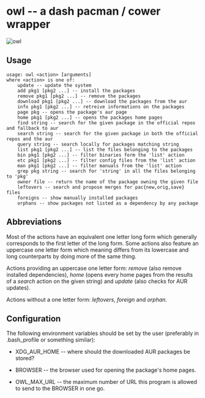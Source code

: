 # owl -- a dash pacman / cower wrapper

![owl](http://f.cl.ly/items/0G0U0U3E0q1r2t140g0h/owl.jpg)

## Usage

    usage: owl <action> [arguments]
    where <action> is one of:
        update -- update the system
        add pkg1 [pkg2 ...] -- install the packages
        remove pkg1 [pkg2 ...] -- remove the packages
        download pkg1 [pkg2 ...] -- download the packages from the aur
        info pkg1 [pkg2 ...] -- retreive informations on the packages
        page pkg -- opens the package's aur page
        home pkg1 [pkg2 ...] -- opens the packages home pages
        find string -- search for the given package in the official repos and fallback to aur
        search string -- search for the given package in both the official repos and the aur
        query string -- search locally for packages matching string
        list pkg1 [pkg2 ...] -- list the files belonging to the packages
        bin pkg1 [pkg2 ...] -- filter binaries form the 'list' action
        etc pkg1 [pkg2 ...] -- filter config files from the 'list' action 
        man pkg1 [pkg2 ...] -- filter manuals from the 'list' action
        grep pkg string -- search for 'string' in all the files belonging to 'pkg'
        owner file -- return the name of the package owning the given file
        leftovers -- search and propose merges for pac{new,orig,save} files
        foreigns -- show manually installed packages
        orphans -- show packages not listed as a dependency by any package

## Abbreviations

Most of the actions have an equivalent one letter long form which generally
corresponds to the first letter of the long form. Some actions also feature an
uppercase one letter form which meaning differs from its lowercase and long
counterparts by doing more of the same thing.

Actions providing an uppercase one letter form: *remove* (also remove installed
dependencies), *home* (opens every home pages from the results of a *search*
action on the given string) and *update* (also checks for AUR updates).

Actions without a one letter form: *leftovers*, *foreign* and *orphan*.

## Configuration

The following environment variables should be set by the user (preferably in .bash_profile or something similar):

- XDG_AUR_HOME -- where should the downloaded AUR packages be stored?

- BROWSER -- the browser used for opening the package's home pages.

- OWL_MAX_URL -- the maximum number of URL this program is allowed to send to
  the BROWSER in one go.
